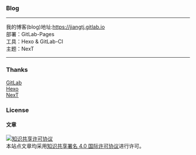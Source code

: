 ### Blog

---

我的博客(blog)地址:<https://jiangtj.gitlab.io>  
部署：GitLab-Pages  
工具：Hexo & GitLab-CI  
主题：NexT  

---


### Thanks

[GitLab](https://gitlab.com/groups/pages)  
[Hexo](https://hexo.io/)  
[NexT](https://github.com/theme-next)   

### License

#### 文章
<a rel="license" href="http://creativecommons.org/licenses/by/4.0/"><img alt="知识共享许可协议" style="border-width:0" src="https://i.creativecommons.org/l/by/4.0/88x31.png" /></a><br />本站点文章均采用<a rel="license" href="http://creativecommons.org/licenses/by/4.0/">知识共享署名 4.0 国际许可协议</a>进行许可。     

